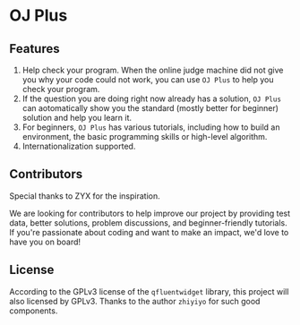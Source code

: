 # OJ Plus

## Features

1. Help check your program. When the online judge machine did not give you why your code could not work, you can use `OJ Plus` to help you check your program.
2. If the question you are doing right now already has a solution, `OJ Plus` can aotomatically show you the standard (mostly better for beginner) solution and help you learn it.
3. For beginners, `OJ Plus` has various tutorials, including how to build an environment, the basic programming skills or high-level algorithm.
4. Internationalization supported.

## Contributors

Special thanks to ZYX for the inspiration.

We are looking for contributors to help improve our project by providing test data, better solutions, problem discussions, and beginner-friendly tutorials. If you're passionate about coding and want to make an impact, we'd love to have you on board!

## License

According to the GPLv3 license of the `qfluentwidget` library, this project will also licensed by GPLv3. Thanks to the author `zhiyiyo` for such good components.